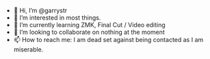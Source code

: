 - 👋 Hi, I’m @garrystr
- 👀 I’m interested in most things.
- 🌱 I’m currently learning ZMK, Final Cut / Video editing
- 💞️ I’m looking to collaborate on nothing at the moment
- 📫 How to reach me: I am dead set against being contacted as I am miserable.

<!---
garrystr/garrystr is a ✨ special ✨ repository because its `README.md` (this file) appears on your GitHub profile.
You can click the Preview link to take a look at your changes.
--->
